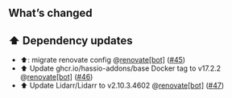 ## What’s changed

## ⬆️ Dependency updates

- ⬆️: migrate renovate config @[renovate[bot]](https://github.com/apps/renovate) ([#45](https://github.com/hassio-addons/addon-lidarr/pull/45))
- ⬆️ Update ghcr.io/hassio-addons/base Docker tag to v17.2.2 @[renovate[bot]](https://github.com/apps/renovate) ([#46](https://github.com/hassio-addons/addon-lidarr/pull/46))
- ⬆️ Update Lidarr/Lidarr to v2.10.3.4602 @[renovate[bot]](https://github.com/apps/renovate) ([#47](https://github.com/hassio-addons/addon-lidarr/pull/47))
